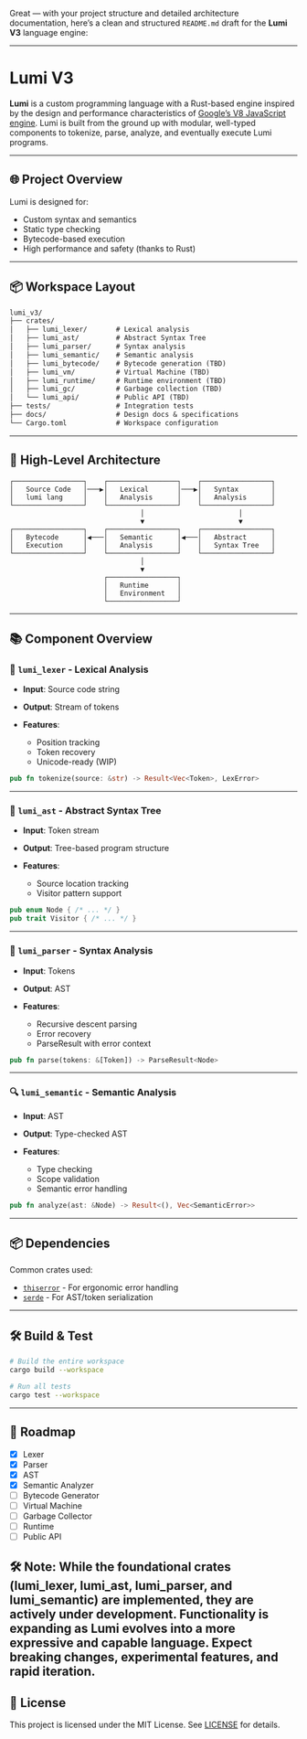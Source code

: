 Great — with your project structure and detailed architecture documentation, here’s a clean and structured `README.md` draft for the **Lumi V3** language engine:

---

# Lumi V3

**Lumi** is a custom programming language with a Rust-based engine inspired by the design and performance characteristics of [Google’s V8 JavaScript engine](https://v8.dev/). Lumi is built from the ground up with modular, well-typed components to tokenize, parse, analyze, and eventually execute Lumi programs.

---

## 🌐 Project Overview

Lumi is designed for:

* Custom syntax and semantics
* Static type checking
* Bytecode-based execution
* High performance and safety (thanks to Rust)

---

## 📦 Workspace Layout

```txt
lumi_v3/
├── crates/
│   ├── lumi_lexer/       # Lexical analysis
│   ├── lumi_ast/         # Abstract Syntax Tree
│   ├── lumi_parser/      # Syntax analysis
│   ├── lumi_semantic/    # Semantic analysis
│   ├── lumi_bytecode/    # Bytecode generation (TBD)
│   ├── lumi_vm/          # Virtual Machine (TBD)
│   ├── lumi_runtime/     # Runtime environment (TBD)
│   ├── lumi_gc/          # Garbage collection (TBD)
│   └── lumi_api/         # Public API (TBD)
├── tests/                # Integration tests
├── docs/                 # Design docs & specifications
└── Cargo.toml            # Workspace configuration
```

---

## 🚀 High-Level Architecture

``` text
┌─────────────────┐    ┌─────────────────┐    ┌─────────────────┐
│   Source Code   │───▶│   Lexical       │───▶│   Syntax        │
│   lumi lang     │    │   Analysis      │    │   Analysis      │
└─────────────────┘    └─────────────────┘    └─────────────────┘
                                │                       │
                                ▼                       ▼
┌─────────────────┐    ┌─────────────────┐    ┌─────────────────┐
│   Bytecode      │◀───│   Semantic      │◀───│   Abstract      │
│   Execution     │    │   Analysis      │    │   Syntax Tree   │
└─────────────────┘    └─────────────────┘    └─────────────────┘
                                │
                                ▼
                       ┌─────────────────┐
                       │   Runtime       │
                       │   Environment   │
                       └─────────────────┘
```

---

## 📚 Component Overview

### 🧠 `lumi_lexer` - Lexical Analysis

* **Input**: Source code string
* **Output**: Stream of tokens
* **Features**:

  * Position tracking
  * Token recovery
  * Unicode-ready (WIP)

```rust
pub fn tokenize(source: &str) -> Result<Vec<Token>, LexError>
```

---

### 🌲 `lumi_ast` - Abstract Syntax Tree

* **Input**: Token stream
* **Output**: Tree-based program structure
* **Features**:

  * Source location tracking
  * Visitor pattern support

```rust
pub enum Node { /* ... */ }
pub trait Visitor { /* ... */ }
```

---

### 📐 `lumi_parser` - Syntax Analysis

* **Input**: Tokens
* **Output**: AST
* **Features**:

  * Recursive descent parsing
  * Error recovery
  * ParseResult with error context

```rust
pub fn parse(tokens: &[Token]) -> ParseResult<Node>
```

---

### 🔍 `lumi_semantic` - Semantic Analysis

* **Input**: AST
* **Output**: Type-checked AST
* **Features**:

  * Type checking
  * Scope validation
  * Semantic error handling

```rust
pub fn analyze(ast: &Node) -> Result<(), Vec<SemanticError>>
```

---

## 📦 Dependencies

Common crates used:

* [`thiserror`](https://docs.rs/thiserror) - For ergonomic error handling
* [`serde`](https://docs.rs/serde) - For AST/token serialization

---

## 🛠 Build & Test

```bash
# Build the entire workspace
cargo build --workspace

# Run all tests
cargo test --workspace
```

---

## 🧭 Roadmap

* [x] Lexer                     
* [x] Parser
* [x] AST
* [x] Semantic Analyzer
* [ ] Bytecode Generator
* [ ] Virtual Machine
* [ ] Garbage Collector
* [ ] Runtime
* [ ] Public API

🛠 Note: While the foundational crates (lumi_lexer, lumi_ast, lumi_parser, and lumi_semantic) are implemented, they are actively under development. Functionality is expanding as Lumi evolves into a more expressive and capable language. Expect breaking changes, experimental features, and rapid iteration.
---

## 📄 License

This project is licensed under the MIT License. See [LICENSE](./LICENSE) for details.
